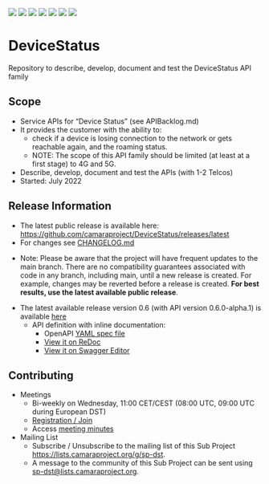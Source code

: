 <a href="https://github.com/camaraproject/DeviceStatus/commits/" title="Last Commit"><img src="https://img.shields.io/github/last-commit/camaraproject/DeviceStatus?style=plastic"></a>
<a href="https://github.com/camaraproject/DeviceStatus/issues" title="Open Issues"><img src="https://img.shields.io/github/issues/camaraproject/DeviceStatus?style=plastic"></a>
<a href="https://github.com/camaraproject/DeviceStatus/pulls" title="Open Pull Requests"><img src="https://img.shields.io/github/issues-pr/camaraproject/DeviceStatus?style=plastic"></a>
<a href="https://github.com/camaraproject/DeviceStatus/graphs/contributors" title="Contributors"><img src="https://img.shields.io/github/contributors/camaraproject/DeviceStatus?style=plastic"></a>
<a href="https://github.com/camaraproject/DeviceStatus" title="Repo Size"><img src="https://img.shields.io/github/repo-size/camaraproject/DeviceStatus?style=plastic"></a>
<a href="https://github.com/camaraproject/DeviceStatus/blob/main/LICENSE" title="License"><img src="https://img.shields.io/badge/License-Apache%202.0-green.svg?style=plastic"></a>
<a href="https://github.com/camaraproject/DeviceStatus/releases/latest" title="Latest Release"><img src="https://img.shields.io/github/release/camaraproject/DeviceStatus?style=plastic"></a>

# DeviceStatus
Repository to describe, develop, document and test the DeviceStatus API family

## Scope
* Service APIs for “Device Status” (see APIBacklog.md)  
* It provides the customer with the ability to:  
  * check if a device is losing connection to the network or gets reachable again, and the roaming status.
  * NOTE: The scope of this API family should be limited (at least at a first stage) to 4G and 5G.  
* Describe, develop, document and test the APIs (with 1-2 Telcos)  
* Started: July 2022 

## Release Information

* The latest public release is available here: https://github.com/camaraproject/DeviceStatus/releases/latest
* For changes see [CHANGELOG.md](https://github.com/camaraproject/DeviceStatus/blob/main/CHANGELOG.md) 
<!-- * Further release information is available within (link to release tracker page on wiki when available) -->
<!-- Pre-releases are available in https://github.com/camaraproject/DeviceStatus/releases> -->

* Note: Please be aware that the project will have frequent updates to the main branch. There are no compatibility guarantees associated with code in any branch, including main, until a new release is created. For example, changes may be reverted before a release is created. **For best results, use the latest available public release**.

<!-- following part left in for now but could be omitted going forward -->
* The latest available release version 0.6 (with API version 0.6.0-alpha.1) is available [here](https://github.com/camaraproject/DeviceStatus/tree/r0.6)
  - API definition with inline documentation:
    - OpenAPI [YAML spec file](https://github.com/camaraproject/DeviceStatus/blob/r0.6/code/API_definitions/device-status.yaml)
    - [View it on ReDoc](https://redocly.github.io/redoc/?url=https://raw.githubusercontent.com/camaraproject/DeviceStatus/r0.6/code/API_definitions/device-status.yaml&nocors)
    - [View it on Swagger Editor](https://editor.swagger.io/?url=https://raw.githubusercontent.com/camaraproject/DeviceStatus/r0.6/code/API_definitions/device-status.yaml) 

## Contributing
* Meetings
  * Bi-weekly on Wednesday, 11:00 CET/CEST (08:00 UTC, 09:00 UTC during European DST)
  * [Registration / Join](https://zoom-lfx.platform.linuxfoundation.org/meeting/94783050047?password=c43ff9fd-4c79-468a-9d98-45222dd6343d)
  * Access [meeting minutes](https://wiki.camaraproject.org/x/5oAuAQ) 
* Mailing List
  * Subscribe / Unsubscribe to the mailing list of this Sub Project https://lists.camaraproject.org/g/sp-dst.
  * A message to the community of this Sub Project can be sent using <sp-dst@lists.camaraproject.org>.
  
